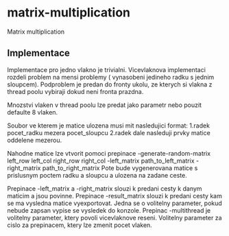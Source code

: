 # matrix-multiplication
Matrix multiplication

## Implementace
Implementace pro jedno vlakno je trivialni. 
Vicevlaknova implementaci rozdeli problem na mensi problemy ( vynasobeni jedineho radku s jednim sloupcem). Podproblem je predan do fronty ukolu, ze kterych si vlakna z thread poolu vybiraji dokud neni fronta prazdna.

Mnozstvi vlaken v thread poolu lze predat jako parametr nebo pouzit defaulte 8 vlaken.

Soubor ve kterem je matice ulozena musi mit nasledujici format:
1.radek pocet_radku mezera pocet_sloupcu
2.radek dale nasleduji prvky matice oddelene mezerou.

Nahodne matice lze vtvorit pomoci prepinace -generate-random-matrix left_row left_col right_row right_col -left_matrix path_to_left_matrix -right_matrix path_to_right_matrix
Pote bude vygenerovana matice s prislusnym poctem radku a sloupcu a ulozena na zadane ceste.

Prepinace -left_matrix a -right_matrix slouzi k predani cesty k danym maticim a jsou povinne.
Prepinace -result_matrix slouzi k predani cesty kam se ma vysledna matice vyexportovat. Jedna se o volitelny parameter, pokud nebude zapsan vypise se vysledek do konzole.
Prepinac -multithread je volitelny parameter, ktery povoli vicevlaknove reseni. Volitelny parameter za cislo za prepinacem, ktery lze zmenit pocet vlaken.
